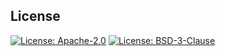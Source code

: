 ## License

[![License: Apache-2.0](https://img.shields.io/badge/License-Apache%202.0-blue.svg)](https://opensource.org/licenses/Apache-2.0) [![License: BSD-3-Clause](https://img.shields.io/badge/License-BSD%203--Clause-blue.svg)](https://opensource.org/licenses/BSD-3-Clause) 